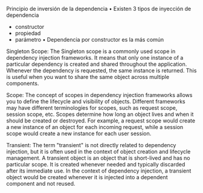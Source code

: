 Principio de inversión de la dependencia
• Existen 3 tipos de inyección de dependencia
 - constructor
 - propiedad
 - parámetro
• Dependencia por constructor es la más común

Singleton Scope:
The Singleton scope is a commonly used scope in dependency injection frameworks. It means that only one instance of a particular dependency is created and shared throughout the application. Whenever the dependency is requested, the same instance is returned. This is useful when you want to share the same object across multiple components.

Scope:
The concept of scopes in dependency injection frameworks allows you to define the lifecycle and visibility of objects. Different frameworks may have different terminologies for scopes, such as request scope, session scope, etc. Scopes determine how long an object lives and when it should be created or destroyed. For example, a request scope would create a new instance of an object for each incoming request, while a session scope would create a new instance for each user session.

Transient:
The term "transient" is not directly related to dependency injection, but it is often used in the context of object creation and lifecycle management. A transient object is an object that is short-lived and has no particular scope. It is created whenever needed and typically discarded after its immediate use. In the context of dependency injection, a transient object would be created whenever it is injected into a dependent component and not reused.